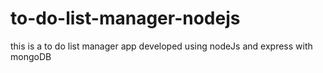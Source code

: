 # to-do-list-manager-nodejs
this is a to do list manager app developed using nodeJs and express with mongoDB 
